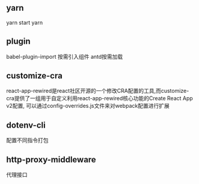 ## yarn 
yarn start
yarn 

## plugin
babel-plugin-import 按需引入组件 antd按需加载

## customize-cra
react-app-rewired是react社区开源的一个修改CRA配置的工具,而customize-cra提供了一组用于自定义利用react-app-rewired核心功能的Create React App v2配置, 可以通过config-overrides.js文件来对webpack配置进行扩展

## dotenv-cli
配置不同指令打包

## http-proxy-middleware
代理接口
